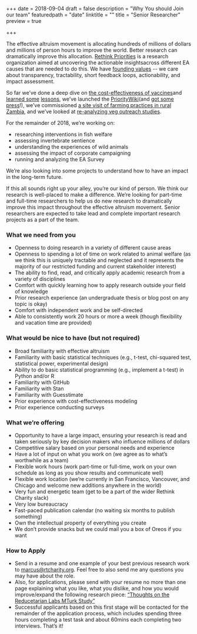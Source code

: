 +++
date = 2018-09-04
draft = false
description = "Why You should Join our team"
featuredpath = "date"
linktitle = ""
title = "Senior Researcher"
preview = true

+++


The effective altruism movement is allocating hundreds of millions of dollars and millions of person hours to improve the world. Better research can dramatically improve this allocation. [Rethink Priorities](http://rethinkpriorities.org/&sa=D&ust=1536092956560000) is a research organization aimed at uncovering the actionable insightsacross different EA causes that are needed to do this. We have [founding values](https://www.google.com/url?q=http://effective-altruism.com/ea/1ld/announcing_rethink_priorities/&sa=D&ust=1536092956560000) -- we care about transparency, tractability, short feedback loops, actionability, and impact assessment.



So far we’ve done a deep dive on [the cost-effectiveness of vaccines](https://www.google.com/url?q=http://effective-altruism.com/ea/1o6/what_is_the_costeffectiveness_of_researching/&sa=D&ust=1536092956561000)and [learned some](https://www.google.com/url?q=http://effective-altruism.com/ea/1pk/lessons_for_estimating_costeffectiveness_of/&sa=D&ust=1536092956561000) [lessons](https://www.google.com/url?q=http://effective-altruism.com/ea/1pk/lessons_for_estimating_costeffectiveness_of/&sa=D&ust=1536092956561000), we’ve launched the [PriorityWiki](https://www.google.com/url?q=http://effective-altruism.com/ea/1q6/announcing_prioritywiki_a_cause_prioritization/&sa=D&ust=1536092956561000)(and [got some press](https://www.google.com/url?q=https://www.fastcompany.com/90209551/this-website-works-to-decide-which-global-issues-need-fixing-first&sa=D&ust=1536092956562000)!), we’ve commissioned [a site visit of farming practices in rural Zambia](https://www.google.com/url?q=http://effective-altruism.com/ea/1kz/what_is_animal_farming_in_rural_zambia_like_a/&sa=D&ust=1536092956562000), and we’ve looked at [re-analyzing veg outreach studies](https://www.google.com/url?q=http://effective-altruism.com/ea/1pn/animal_equality_showed_that_advocating_for_diet/&sa=D&ust=1536092956562000).



For the remainder of 2018, we’re working on:

*   researching interventions in fish welfare
*   assessing invertebrate sentience
*   understanding the experiences of wild animals
*   assessing the impact of corporate campaigning
*   running and analyzing the EA Survey



We’re also looking into some projects to understand how to have an impact in the long-term future.

If this all sounds right up your alley, you’re our kind of person. We think our research is well-placed to make a difference. We’re looking for part-time and full-time researchers to help us do new research to dramatically improve this impact throughout the effective altruism movement. Senior researchers are expected to take lead and complete important research projects as a part of the team.


### What we need from you

* Openness to doing research in a variety of different cause areas
* Openness to spending a lot of time on work related to animal welfare (as we think this is uniquely tractable and neglected and it represents the majority of our restricted funding and current stakeholder interest)
* The ability to find, read, and critically apply academic research from a variety of disciplines
* Comfort with quickly learning how to apply research outside your field of knowledge
* Prior research experience (an undergraduate thesis or blog post on any topic is okay)
* Comfort with independent work and be self-directed
* Able to consistently work 20 hours or more a week (though flexibility and vacation time are provided)


### What would be nice to have (but not required)

*   Broad familiarity with effective altruism
*   Familiarity with basic statistical techniques (e.g., t-test, chi-squared test, statistical power, experimental design)
*   Ability to do basic statistical programming (e.g., implement a t-test) in Python and/or R
*   Familiarity with GitHub
*   Familiarity with Stan
*   Familiarity with Guesstimate
*   Prior experience with cost-effectiveness modeling
*   Prior experience conducting surveys



### What we’re offering
*   Opportunity to have a large impact, ensuring your research is read and taken seriously by key decision makers who influence millions of dollars
*   Competitive salary based on your personal needs and experience
*   Have a lot of input on what you work on (we agree as to what’s worthwhile as a team)
*   Flexible work hours (work part-time or full-time, work on your own schedule as long as you show results and communicate well)
*   Flexible work location (we’re currently in San Francisco, Vancouver, and Chicago and welcome new additions anywhere in the world)
*   Very fun and energetic team (get to be a part of the wider Rethink Charity slack)
*   Very low bureaucracy
*   Fast-paced publication calendar (no waiting six months to publish something)
*   Own the intellectual property of everything you create
*   We don’t provide snacks but we could mail you a box of Oreos if you want



### How to Apply

*   Send in a resume and one example of your best previous research work to [marcus@rtcharity.org](mailto:marcus@rtcharity.org). Feel free to also send me any questions you may have about the role.
*   Also, for applications, please send with your resume no more than one page explaining what you like, what you dislike, and how you would improve/expand the following research piece: [“Thoughts on the Reducetarian Labs MTurk Study”](https://www.google.com/url?q=http://effective-altruism.com/ea/14g/thoughts_on_the_reducetarian_labs_mturk_study/&sa=D&ust=1536092956566000)
*   Successful applicants based on this first stage will be contacted for the remainder of the application process, which includes spending three hours completing a test task and about 60mins each completing two interviews. That’s it!